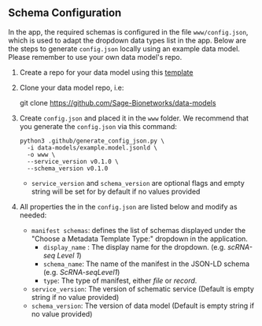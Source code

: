 ## Schema Configuration

In the app, the required schemas is configured in the file `www/config.json`, which is used to adapt the dropdown data types list in the app. Below are the steps to generate `config.json` locally using an example data model. Please remember to use your own data model's repo.

1.  Create a repo for your data model using this [template](https://github.com/Sage-Bionetworks/data-models)

2.  Clone your data model repo, i.e:

    git clone https://github.com/Sage-Bionetworks/data-models

3.  Create `config.json` and placed it in the `www` folder. We recommend that you generate the `config.json` via this command:

        python3 .github/generate_config_json.py \
          -i data-models/example.model.jsonld \
          -o www \
          --service_version v0.1.0 \
          --schema_version v0.1.0

    - `service_version` and `schema_version` are optional flags and empty string will be set for by default if no values provided

4.  All properties the in the `config.json` are listed below and modify as needed:

    - `manifest schemas`: defines the list of schemas displayed under the "Choose a Metadata Template Type:" dropdown in the application.
      - `display_name` : The display name for the dropdown. (e.g. _scRNA-seq Level 1_)
      - `schema_name`: The name of the manifest in the JSON-LD schema (e.g. _ScRNA-seqLevel1_)
      - `type`: The type of manifest, either _file_ or _record_.
    - `service_version`: The version of schematic service (Default is empty string if no value provided)
    - `schema_version`: The version of data model (Default is empty string if no value provided)

